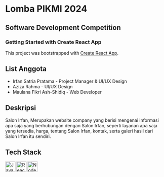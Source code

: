 # Lomba PIKMI 2024
## Software Development Competition
### Getting Started with Create React App

This project was bootstrapped with [Create React App](https://github.com/facebook/create-react-app).

## List Anggota
- Irfan Satria Pratama - Project Manager & UI/UX Design
- Aziza Rahma - UI/UX Design
- Maulana Fikri Ash-Shidiq - Web Developer

## Deskripsi
Salon Irfan, Merupakan website company yang berisi mengenai informasi apa saja yang berhubungan dengan Salon Irfan, seperti layanan apa saja yang tersedia, harga, tentang Salon Irfan, kontak, serta galeri hasil dari Salon Irfan itu sendiri.

## Tech Stack
<a href="#"><img align="left" alt="JavaScript" title="JavaScript" width="32px" src="https://cdn-icons-png.flaticon.com/128/5968/5968292.png" /></a>
<a href="#"><img align="left" alt="ReactJS" title="ReactJS" width="32px" src="https://i.pinimg.com/564x/82/40/ac/8240ac872c818d2a39ef20d819fdbf0d.jpg" /></a>
<a href="#"><img align="left" alt="NodeJS" title="NodeJS" width="32px" src="![image](https://github.com/maulanafikriash/salon-irfan/assets/92583243/6d7c323a-b636-49a4-8e5a-49079bb68465)" /></a>

